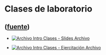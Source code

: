 # Clases de laboratorio
([fuente](https://campus.exactas.uba.ar/course/view.php?id=989&section=6))
---
  - [![Archivo](https://campus.exactas.uba.ar/theme/image.php/magazine/core/1462913092/f/pdf) Intro Clases - Slides Archivo](https://campus.exactas.uba.ar/mod/resource/view.php?id=59977)

  - [![Archivo](https://campus.exactas.uba.ar/theme/image.php/magazine/core/1462913092/f/archive) Intro Clases - Ejercitación  Archivo](https://campus.exactas.uba.ar/mod/resource/view.php?id=59978)

